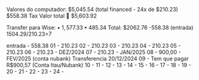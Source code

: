 Valores do computador:
$5,045.54 (total financed - 24x de $210.23)
$558.38 Tax
Valor total 🟰 $5,603.92

Transfer para Wise:
•⁠  ⁠$1,577.33
•⁠  ⁠⁠$485.34
Total: $2062.76
-558.38 (entrada)
1504.29/210.23=7

entrada - 558.38
01 - 210.23 
02 - 210.23
03 - 210.23
04 - 210.23
05 - 210.23
06 - 210.23 - DEZ/2024
07 - 210.23 - JAN/2025
08 - 900,00 - FEV/2025 (conta nubank) Transferencia 20/12/2024
09 - Tem que pagar R$900,57 (Conta Itau/Nubank)
10 - 
11 - 
12 - 
13 -
14 - 
15 - 
16 - 
17 -
18 -
19 -
20 -
21 -
22 -
23 -
24 -